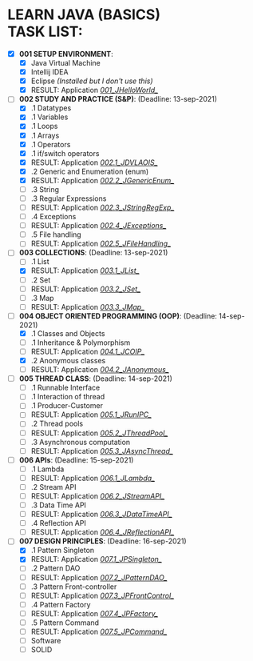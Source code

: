 #  LEARN JAVA (BASICS)<br/> TASK LIST:

- [X] **001 SETUP ENVIRONMENT**:
  - [X] Java Virtual Machine
  - [X] Intellij IDEA
  - [X] Eclipse *(Installed but I don't use this)*
  - [X] RESULT: Application [*001_JHelloWorld_*][1]
- [ ] **002 STUDY AND PRACTICE (S&P)**:  (Deadline: 13-sep-2021)
  - [X] .1 Datatypes
  - [X] .1 Variables
  - [X] .1 Loops
  - [X] .1 Arrays
  - [X] .1 Operators
  - [X] .1 if/switch operators
  - [X] RESULT: Application [*002.1_JDVLAOIS_*][2]
  - [X] .2 Generic and Enumeration (enum)
  - [X] RESULT: Application [*002.2_JGenericEnum_*][3]
  - [ ] .3 String
  - [ ] .3 Regular Expressions
  - [ ] RESULT: Application [*002.3_JStringRegExp_*][4]
  - [ ] .4 Exceptions
  - [ ] RESULT: Application [*002.4_JExceptions_*][5]
  - [ ] .5 File handling
  - [ ] RESULT: Application [*002.5_JFileHandling_*][6]
- [ ] **003 COLLECTIONS**:  (Deadline: 13-sep-2021)
  - [ ] .1 List
  - [X] RESULT: Application [*003.1_JList_*][7]
  - [ ] .2 Set
  - [ ] RESULT: Application [*003.2_JSet_*][8]
  - [ ] .3 Map
  - [ ] RESULT: Application [*003.3_JMap_*][9]
- [ ] **004 OBJECT ORIENTED PROGRAMMING (OOP)**:  (Deadline: 14-sep-2021)
  - [X] .1 Classes and Objects
  - [ ] .1 Inheritance & Polymorphism
  - [ ] RESULT: Application [*004.1_JCOIP_*][10]
  - [X] .2 Anonymous classes
  - [ ] RESULT: Application [*004.2_JAnonymous_*][11]
- [ ] **005 THREAD CLASS**:  (Deadline: 14-sep-2021)
  - [ ] .1 Runnable Interface
  - [ ] .1 Interaction of thread
  - [ ] .1 Producer-Customer
  - [ ] RESULT: Application [*005.1_JRunIPC_*][12]
  - [ ] .2 Thread pools
  - [ ] RESULT: Application [*005.2_JThreadPool_*][13]
  - [ ] .3 Asynchronous computation
  - [ ] RESULT: Application [*005.3_JAsyncThread_*][14]
- [ ] **006 APIs**: (Deadline: 15-sep-2021)
  - [ ] .1 Lambda
  - [ ] RESULT: Application [*006.1_JLambda_*][15]
  - [ ] .2 Stream API
  - [ ] RESULT: Application [*006.2_JStreamAPI_*][16]
  - [ ] .3 Data Time API
  - [ ] RESULT: Application [*006.3_JDataTimeAPI_*][17]
  - [ ] .4 Reflection API
  - [ ] RESULT: Application [*006.4_JReflectionAPI_*][18]
- [ ] **007 DESIGN PRINCIPLES**: (Deadline: 16-sep-2021)
  - [X] .1 Pattern Singleton
  - [X] RESULT: Application [*007.1_JPSingleton_*][19]
  - [ ] .2 Pattern DAO
  - [ ] RESULT: Application [*007.2_JPatternDAO_*][20]
  - [ ] .3 Pattern Front-controller
  - [ ] RESULT: Application [*007.3_JPFrontControl_*][21]
  - [ ] .4 Pattern Factory
  - [ ] RESULT: Application [*007.4_JPFactory_*][22]
  - [ ] .5 Pattern Command
  - [ ] RESULT: Application [*007.5_JPCommand_*][23]
  - [ ] Software
  - [ ] SOLID

[1]: https://github.com/yoricsv/001_JHelloWorld_.git
[2]: https://github.com/yoricsv/002.1_JDVLAOIS_.git
[3]: https://github.com/yoricsv/002.2_JGenericEnum_.git
[4]: https://github.com/yoricsv/002.3_JStringRegExp_.git
[5]: https://github.com/yoricsv/002.4_JExceptions_.git
[6]: https://github.com/yoricsv/002.5_JFileHandling_.git
[7]: https://github.com/yoricsv/003.1_JList_.git
[8]: https://github.com/yoricsv/003.2_JSet_.git
[9]: https://github.com/yoricsv/003.3_JMap_.git
[10]: https://github.com/yoricsv/004.1_JCOIP_.git
[11]: https://github.com/yoricsv/004.2_JAnonymous_.git
[12]: https://github.com/yoricsv/005.1_JRunIPC_.git
[13]: https://github.com/yoricsv/005.2_JThreadPool_.git
[14]: https://github.com/yoricsv/005.3_JAsyncThread_.git
[15]: https://github.com/yoricsv/006.1_JLambda_.git
[16]: https://github.com/yoricsv/006.2_JStreamAPI_.git
[17]: https://github.com/yoricsv/006.3_JDataTimeAPI_.git
[18]: https://github.com/yoricsv/006.4_JReflectionAPI_.git
[19]: https://github.com/yoricsv/007.1_JPSingleton_.git
[20]: https://github.com/yoricsv/007.2_JPatternDAO_.git
[21]: https://github.com/yoricsv/007.3_JPFrontControl_.git
[22]: https://github.com/yoricsv/007.4_JPFactory_.git
[23]: https://github.com/yoricsv/007.5_JPCommand_.git
